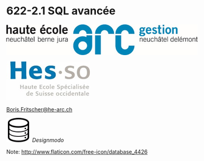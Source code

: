 # &nbsp;

# 622-2.1 SQL avancée


![](/images/common/logo_heg.jpg)
<!-- .element style="position:absolute; top:0; left:0;width:40%;" -->

![](/images/common/logo_hes-so.jpg)
<!-- .element style="position:absolute; top:0; right:0;width:10%;" -->
 
[Boris.Fritscher@he-arc.ch](mailto:Boris.Fritscher@he-arc.ch)
<!-- .element style="position:absolute; bottom:0; left:0;" -->
![](/images/common/data-storage4.svg)<!-- .element style="width: 200px" --> *Designmodo*

Note:
http://www.flaticon.com/free-icon/database_4426

